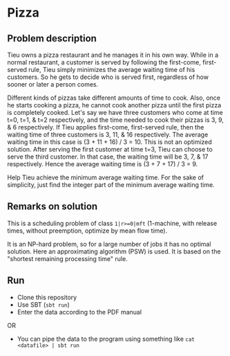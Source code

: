 # Pizza

## Problem description

Tieu owns a pizza restaurant and he manages it in his own way. While in a normal restaurant, a
customer is served by following the first-come, first-served rule, Tieu simply minimizes the average
waiting time of his customers. So he gets to decide who is served first, regardless of how sooner or later
a person comes.

Different kinds of pizzas take different amounts of time to cook. Also, once he starts cooking a pizza, he
cannot cook another pizza until the first pizza is completely cooked. Let's say we have three customers
who come at time t=0, t=1, & t=2 respectively, and the time needed to cook their pizzas is 3, 9, & 6
respectively. If Tieu applies first-come, first-served rule, then the waiting time of three customers is 3,
11, & 16 respectively. The average waiting time in this case is (3 + 11 + 16) / 3 = 10. This is not an
optimized solution. After serving the first customer at time t=3, Tieu can choose to serve the third
customer. In that case, the waiting time will be 3, 7, & 17 respectively. Hence the average waiting time
is (3 + 7 + 17) / 3 = 9.

Help Tieu achieve the minimum average waiting time. For the sake of simplicity, just find the integer part
of the minimum average waiting time.

## Remarks on solution

This is a scheduling problem of class `1|r>=0|mft` (1-machine, 
with release times, without preemption, optimize by mean flow time).

It is an NP-hard problem, so for a large number of jobs it has no 
optimal solution. Here an approximating algorithm (PSW) is used. It is
based on the "shortest remaining processing time" rule.

## Run
* Clone this repository
* Use SBT (`sbt run`)
* Enter the data according to the PDF manual

OR

* You can pipe the data to the program using something like 
`cat <datafile> | sbt run`